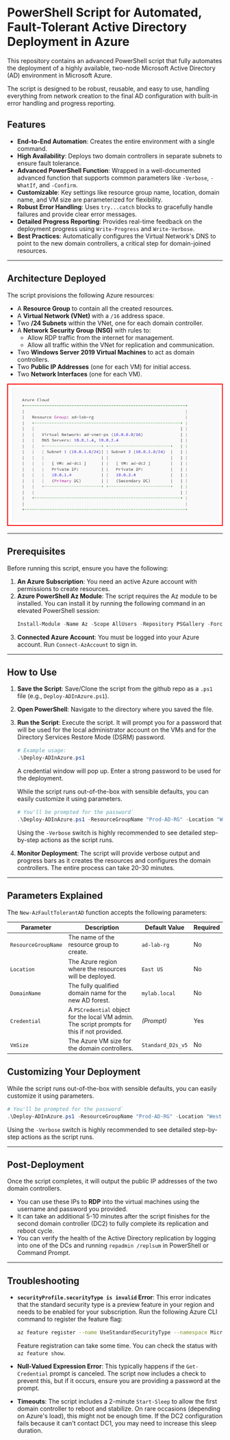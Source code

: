 # PowerShell Script for Automated, Fault-Tolerant Active Directory Deployment in Azure

This repository contains an advanced PowerShell script that fully automates the deployment of a highly available, two-node Microsoft Active Directory (AD) environment in Microsoft Azure.

The script is designed to be robust, reusable, and easy to use, handling everything from network creation to the final AD configuration with built-in error handling and progress reporting.

## Features

-   **End-to-End Automation**: Creates the entire environment with a single command.
-   **High Availability**: Deploys two domain controllers in separate subnets to ensure fault tolerance.
-   **Advanced PowerShell Function**: Wrapped in a well-documented advanced function that supports common parameters like `-Verbose`, `-WhatIf`, and `-Confirm`.
-   **Customizable**: Key settings like resource group name, location, domain name, and VM size are parameterized for flexibility.
-   **Robust Error Handling**: Uses `try...catch` blocks to gracefully handle failures and provide clear error messages.
-   **Detailed Progress Reporting**: Provides real-time feedback on the deployment progress using `Write-Progress` and `Write-Verbose`.
-   **Best Practices**: Automatically configures the Virtual Network's DNS to point to the new domain controllers, a critical step for domain-joined resources.

---

## Architecture Deployed

The script provisions the following Azure resources:

-   A **Resource Group** to contain all the created resources.
-   A **Virtual Network (VNet)** with a `/16` address space.
-   Two **/24 Subnets** within the VNet, one for each domain controller.
-   A **Network Security Group (NSG)** with rules to:
    -   Allow RDP traffic from the internet for management.
    -   Allow all traffic within the VNet for replication and communication.
-   Two **Windows Server 2019 Virtual Machines** to act as domain controllers.
-   Two **Public IP Addresses** (one for each VM) for initial access.
-   Two **Network Interfaces** (one for each VM).

![Architecture](architecture.png)

---

## Prerequisites

Before running this script, ensure you have the following:

1.  **An Azure Subscription**: You need an active Azure account with permissions to create resources.
2.  **Azure PowerShell Az Module**: The script requires the Az module to be installed. You can install it by running the following command in an elevated PowerShell session:
    ```powershell
    Install-Module -Name Az -Scope AllUsers -Repository PSGallery -Force
    ```
3.  **Connected Azure Account**: You must be logged into your Azure account. Run `Connect-AzAccount` to sign in.

---

## How to Use

1.  **Save the Script**: Save/Clone the script from the github repo as a `.ps1` file (e.g., `Deploy-ADInAzure.ps1`).

2.  **Open PowerShell**: Navigate to the directory where you saved the file.

3.  **Run the Script**: Execute the script. It will prompt you for a password that will be used for the local administrator account on the VMs and for the Directory Services Restore Mode (DSRM) password.

    ```powershell
    # Example usage:
    .\Deploy-ADInAzure.ps1
    ```

    A credential window will pop up. Enter a strong password to be used for the deployment.

    While the script runs out-of-the-box with sensible defaults, you can easily customize it using parameters.

    ```powershell
    # You'll be prompted for the password`
    .\Deploy-ADInAzure.ps1 -ResourceGroupName "Prod-AD-RG" -Location "West Europe" -DomainName "mycompany.corp" -VmSize "Standard_D4s_v5" -Verbose
    ```

    Using the `-Verbose` switch is highly recommended to see detailed step-by-step actions as the script runs.

4.  **Monitor Deployment**: The script will provide verbose output and progress bars as it creates the resources and configures the domain controllers. The entire process can take 20-30 minutes.

---

## Parameters Explained

The `New-AzFaultTolerantAD` function accepts the following parameters:

| Parameter           | Description                                                                                             | Default Value | Required |
| ------------------- | ------------------------------------------------------------------------------------------------------- | ------------- | -------- |
| `ResourceGroupName` | The name of the resource group to create.                                                               | `ad-lab-rg`   | No       |
| `Location`          | The Azure region where the resources will be deployed.                                                  | `East US`     | No       |
| `DomainName`        | The fully qualified domain name for the new AD forest.                                                  | `mylab.local` | No       |
| `Credential`        | A `PSCredential` object for the local VM admin. The script prompts for this if not provided.              | *(Prompt)* | Yes      |
| `VmSize`            | The Azure VM size for the domain controllers.                                                           | `Standard_D2s_v5` | No       |

## Customizing Your Deployment

While the script runs out-of-the-box with sensible defaults, you can easily customize it using parameters.

```powershell
# You'll be prompted for the password`
.\Deploy-ADInAzure.ps1 -ResourceGroupName "Prod-AD-RG" -Location "West Europe" -DomainName "mycompany.corp" -VmSize "Standard_D4s_v5" -Verbose
```

Using the `-Verbose` switch is highly recommended to see detailed step-by-step actions as the script runs.

---

## Post-Deployment

Once the script completes, it will output the public IP addresses of the two domain controllers.

-   You can use these IPs to **RDP** into the virtual machines using the username and password you provided.
-   It can take an additional 5-10 minutes after the script finishes for the second domain controller (DC2) to fully complete its replication and reboot cycle.
-   You can verify the health of the Active Directory replication by logging into one of the DCs and running `repadmin /replsum` in PowerShell or Command Prompt.

---

## Troubleshooting

-   **`securityProfile.securityType is invalid` Error**: This error indicates that the standard security type is a preview feature in your region and needs to be enabled for your subscription. Run the following Azure CLI command to register the feature flag:
    ```bash
    az feature register --name UseStandardSecurityType --namespace Microsoft.Compute
    ```
    Feature registration can take some time. You can check the status with `az feature show`.

-   **Null-Valued Expression Error**: This typically happens if the `Get-Credential` prompt is canceled. The script now includes a check to prevent this, but if it occurs, ensure you are providing a password at the prompt.

-   **Timeouts**: The script includes a 2-minute `Start-Sleep` to allow the first domain controller to reboot and stabilize. On rare occasions (depending on Azure's load), this might not be enough time. If the DC2 configuration fails because it can't contact DC1, you may need to increase this sleep duration.
